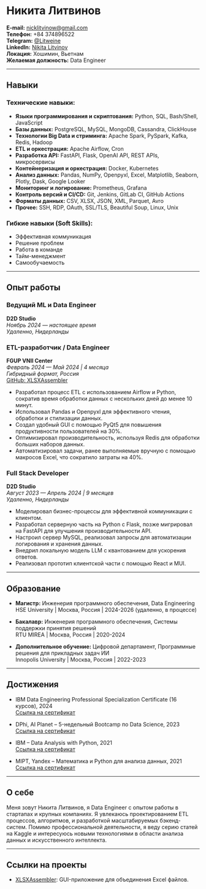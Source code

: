 # Никита Литвинов

**E-mail:** nicklitvinow@gmail.com  
**Телефон:** +84 374896522  
**Telegram:** [@Litweine](https://t.me/Litweine)  
**LinkedIn:** [Nikita Litvinov](https://linkedin.com/in/nikita-litvinov)  
**Локация:** Хошимин, Вьетнам  
**Желаемая должность:** Data Engineer  

---

## Навыки

### Технические навыки:
- **Языки программирования и скриптования:** Python, SQL, Bash/Shell, JavaScript  
- **Базы данных:** PostgreSQL, MySQL, MongoDB, Cassandra, ClickHouse  
- **Технологии Big Data и стриминга:** Apache Spark, PySpark, Kafka, Redis, Hadoop  
- **ETL и оркестрация:** Apache Airflow, Cron  
- **Разработка API:** FastAPI, Flask, OpenAI API, REST APIs, микросервисы  
- **Контейнеризация и оркестрация:** Docker, Kubernetes  
- **Анализ данных:** Pandas, NumPy, Openpyxl, Excel, Matplotlib, Seaborn, Plotly, Dask, Google Looker  
- **Мониторинг и логирование:** Prometheus, Grafana  
- **Контроль версий и CI/CD:** Git, Jenkins, GitLab CI, GitHub Actions  
- **Форматы данных:** CSV, XLSX, JSON, XML, Parquet, Avro  
- **Прочее:** SSH, RDP, OAuth, SSL/TLS, Beautiful Soup, Linux, Unix

### Гибкие навыки (Soft Skills):
- Эффективная коммуникация  
- Решение проблем  
- Работа в команде  
- Тайм-менеджмент  
- Самообучаемость  

---

## Опыт работы

### Ведущий ML и Data Engineer
**D2D Studio**  
*Ноябрь 2024 — настоящее время*  
*Удаленно, Нидерланды*

### ETL-разработчик / Data Engineer
**FGUP VNII Center**  
*Февраль 2024 — Май 2024 | 4 месяца*  
*Гибридный формат, Россия*  
[GitHub: XLSXAssembler](https://github.com/NickLitwinow/XLSXAssembler_Public)

- Разработал процесс ETL с использованием Airflow и Python, сократив время обработки данных с нескольких дней до менее 10 минут.
- Использовал Pandas и Openpyxl для эффективного чтения, обработки и стилизации данных.
- Создал удобный GUI с помощью PyQt5 для повышения продуктивности пользователей на 30%.
- Оптимизировал производительность, используя Redis для обработки больших наборов данных.
- Автоматизировал задачи, ранее выполняемые вручную с помощью макросов Excel, что сократило затраты на 40%.

### Full Stack Developer
**D2D Studio**  
*Август 2023 — Апрель 2024 | 9 месяцев*  
*Удаленно, Нидерланды*

- Моделировал бизнес-процессы для эффективной коммуникации с клиентом.
- Разработал серверную часть на Python с Flask, позже мигрировал на FastAPI для улучшения производительности API.
- Настроил сервер MySQL, реализовал запросы для автоматизации логирования и хранения данных.
- Внедрил локальную модель LLM с квантованием для ускорения ответов.
- Реализовал прототип клиентской части с помощью React и MUI.

---

## Образование

- **Магистр:** Инженерия программного обеспечения, Data Engineering  
HSE University | Москва, Россия | 2024-2026 (удаленно, в процессе)

- **Бакалавр:** Инженерия программного обеспечения, Системы поддержки принятия решений  
RTU MIREA | Москва, Россия | 2020-2024

- **Дополнительное обучение:** Цифровой департамент, Программные решения для прикладных задач ИИ  
Innopolis University | Москва, Россия | 2022-2023

---

## Достижения

- IBM Data Engineering Professional Specialization Certificate (16 курсов), 2024  
[Ссылка на сертификат](https://coursera.org/share/4db071578a507cceffedcbfadbc14869)

- DPhi, AI Planet – 5-недельный Bootcamp по Data Science, 2023  
[Ссылка на сертификат](https://aiplanet.com/bootcamp/certificate/verify/dc37fd9f-a049-40a9-ba5a-53cfc5a00eb9)

- IBM – Data Analysis with Python, 2021  
[Ссылка на сертификат](https://coursera.org/share/9b661a435e6f17adbb158d2e1254a1f8)

- MIPT, Yandex – Математика и Python для анализа данных, 2021  
[Ссылка на сертификат](https://coursera.org/share/fafeb829805e09648a176fce18dfbc08)

---

## О себе

Меня зовут Никита Литвинов, я Data Engineer с опытом работы в стартапах и крупных компаниях. Я увлекаюсь проектированием ETL процессов, алгоритмов, и разработкой масштабируемых бэкенд-систем. Помимо профессиональной деятельности, я веду серию статей на Kaggle и интересуюсь новыми технологиями в области анализа данных и искусственного интеллекта.

---

## Ссылки на проекты

- [XLSXAssembler](https://github.com/NickLitwinow/XLSXAssembler_Public): GUI-приложение для объединения Excel файлов.
